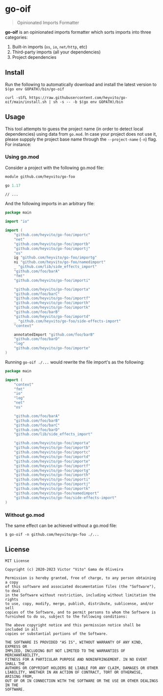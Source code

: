 # go-oif
> Opinionated Imports Formatter

**go-oif** is an opinionated imports formatter which sorts imports into three
categories:

1. Built-in imports (`os`, `io`, `net/http`, etc)
2. Third-party imports (all your dependencies)
3. Project dependencies

## Install

Run the following to automatically download and install the latest version
to `$(go env GOPATH)/bin/go-oif`

```
curl -sSfL https://raw.githubusercontent.com/heyvito/go-oif/main/install.sh | sh -s -- -b $(go env GOPATH)/bin
```

## Usage
This tool attempts to guess the project name (in order to detect local
dependencies) using data from `go.mod`. In case your project does not use
it, please suppply the project base name through the `--project-name` (`-n`)
flag. For instance:

### Using go.mod
Consider a project with the following go.mod file:
```go.mod
module github.com/heyvito/go-foo

go 1.17

// ...
```

And the following imports in an arbitrary file:

```go
package main

import "io"

import (
    "github.com/heyvito/go-foo/importc"
    "net"
    "github.com/heyvito/go-foo/importb"
    "github.com/heyvito/go-foo/importj"
    "os"
    ig "github.com/heyvito/go-foo/importg"
    ni "github.com/heyvito/go-foo/namedimport"
    _ "github.com/lib/side_effects_import"
    "github.com/foo/barA"
    "fmt"
    "github.com/heyvito/go-foo/importi"

    "github.com/heyvito/go-foo/importa"
    "github.com/foo/barC"
    "github.com/heyvito/go-foo/importf"
    "github.com/heyvito/go-foo/importh"
    "github.com/heyvito/go-foo/importk"
    "github.com/foo/barB"
    "github.com/heyvito/go-foo/importd"
    _ "github.com/heyvito/go-foo/side-effects-import"
    "context"

    annotatedImport "github.com/foo/barB"
    "github.com/foo/barD"
    "log"
    "github.com/heyvito/go-foo/importe"
)
```

Running `go-oif ./...` would rewrite the file import's as the following:

```go
package main

import (
    "context"
    "fmt"
    "io"
    "log"
    "net"
    "os"

    "github.com/foo/barA"
    "github.com/foo/barB"
    "github.com/foo/barC"
    "github.com/foo/barD"
    "github.com/lib/side_effects_import"

    "github.com/heyvito/go-foo/importa"
    "github.com/heyvito/go-foo/importb"
    "github.com/heyvito/go-foo/importc"
    "github.com/heyvito/go-foo/importd"
    "github.com/heyvito/go-foo/importe"
    "github.com/heyvito/go-foo/importf"
    "github.com/heyvito/go-foo/importg"
    "github.com/heyvito/go-foo/importh"
    "github.com/heyvito/go-foo/importi"
    "github.com/heyvito/go-foo/importj"
    "github.com/heyvito/go-foo/importk"
    "github.com/heyvito/go-foo/namedimport"
    "github.com/heyvito/go-foo/side-effects-import"
)
```


### Without go.mod
The same effect can be achieved without a go.mod file:

```
$ go-oif -n github.com/heyvito/go-foo ./...
```

## License

```
MIT License

Copyright (c) 2020-2023 Victor "Vito" Gama de Oliveira

Permission is hereby granted, free of charge, to any person obtaining a copy
of this software and associated documentation files (the "Software"), to deal
in the Software without restriction, including without limitation the rights
to use, copy, modify, merge, publish, distribute, sublicense, and/or sell
copies of the Software, and to permit persons to whom the Software is
furnished to do so, subject to the following conditions:

The above copyright notice and this permission notice shall be included in all
copies or substantial portions of the Software.

THE SOFTWARE IS PROVIDED "AS IS", WITHOUT WARRANTY OF ANY KIND, EXPRESS OR
IMPLIED, INCLUDING BUT NOT LIMITED TO THE WARRANTIES OF MERCHANTABILITY,
FITNESS FOR A PARTICULAR PURPOSE AND NONINFRINGEMENT. IN NO EVENT SHALL THE
AUTHORS OR COPYRIGHT HOLDERS BE LIABLE FOR ANY CLAIM, DAMAGES OR OTHER
LIABILITY, WHETHER IN AN ACTION OF CONTRACT, TORT OR OTHERWISE, ARISING FROM,
OUT OF OR IN CONNECTION WITH THE SOFTWARE OR THE USE OR OTHER DEALINGS IN THE
SOFTWARE.

```
